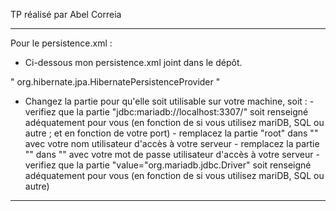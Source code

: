 TP réalisé par Abel Correia

------------------------------------

Pour le persistence.xml :

- Ci-dessous mon persistence.xml joint dans le dépôt.

"<?xml version="1.0" encoding="UTF-8" standalone="yes"?>
<persistence xmlns="https://jakarta.ee/xml/ns/persistence"
             xmlns:xsi="http://www.w3.org/2001/XMLSchema-instance"
             xsi:schemaLocation="https://jakarta.ee/xml/ns/persistence https://jakarta.ee/xml/ns/persistence/persistence_3_1.xsd"
             version="3.1">
    <persistence-unit name="tp-eval-pet-store">
        <provider>org.hibernate.jpa.HibernatePersistenceProvider</provider>
        <properties>
            <property name="jakarta.persistence.jdbc.url" value="jdbc:mariadb://localhost:3307/petstore"/>
            <property name="jakarta.persistence.jdbc.user" value="root"/>
            <property name="jakarta.persistence.jdbc.password" value=""/>
            <property name="jakarta.persistence.jdbc.driver" value="org.mariadb.jdbc.Driver"/>
            <property name="hibernate.show_sql" value="true"/>
            <property name="hibernate.format_sql" value="true"/>
        </properties>
    </persistence-unit>
</persistence>"

- Changez la partie <proprities> pour qu'elle soit utilisable sur votre  machine, soit :
      - verifiez que la partie "jdbc:mariadb://localhost:3307/" soit renseigné adéquatement pour vous (en fonction de si vous utilisez mariDB, SQL ou autre ; et en fonction de votre port)
      - remplacez la partie "root" dans "<property name="jakarta.persistence.jdbc.user" value="root"/>" avec votre nom utilisateur d'accès à votre serveur
      - remplacez la partie "" dans "<property name="jakarta.persistence.jdbc.password" value=""/>" avec votre mot de passe utilisateur d'accès à votre serveur
      - verifiez que la partie "value="org.mariadb.jdbc.Driver" soit renseigné adéquatement pour vous (en fonction de si vous utilisez mariDB, SQL ou autre)
  
------------------------------------
